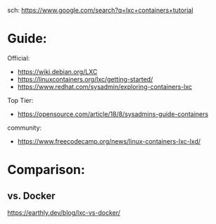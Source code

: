 sch: https://www.google.com/search?q=lxc+containers+tutorial

# Guide:
Official:
- https://wiki.debian.org/LXC
- https://linuxcontainers.org/lxc/getting-started/
- https://www.redhat.com/sysadmin/exploring-containers-lxc

Top Tier:
- https://opensource.com/article/18/8/sysadmins-guide-containers

community:
- https://www.freecodecamp.org/news/linux-containers-lxc-lxd/

# Comparison:
## vs. Docker
https://earthly.dev/blog/lxc-vs-docker/
